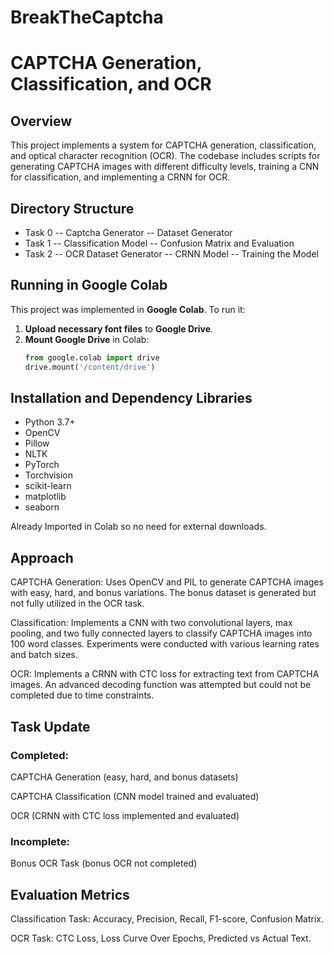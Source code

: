 # BreakTheCaptcha
# CAPTCHA Generation, Classification, and OCR

## Overview
This project implements a system for CAPTCHA generation, classification, and optical character recognition (OCR). The codebase includes scripts for generating CAPTCHA images with different difficulty levels, training a CNN for classification, and implementing a CRNN for OCR.

## Directory Structure
- Task 0 -- Captcha Generator
         -- Dataset Generator
- Task 1 -- Classification Model
         -- Confusion Matrix and Evaluation
- Task 2 -- OCR Dataset Generator
         -- CRNN Model
         -- Training the Model
         
## Running in Google Colab
This project was implemented in **Google Colab**. To run it:
1. **Upload necessary font files** to **Google Drive**.
2. **Mount Google Drive** in Colab:
   ```python
   from google.colab import drive
   drive.mount('/content/drive')

## Installation and Dependency Libraries
- Python 3.7+
- OpenCV
- Pillow
- NLTK
- PyTorch
- Torchvision
- scikit-learn
- matplotlib
- seaborn

Already Imported in Colab so no need for external downloads.

## Approach
CAPTCHA Generation: Uses OpenCV and PIL to generate CAPTCHA images with easy, hard, and bonus variations. The bonus dataset is generated but not fully utilized in the OCR task.

Classification: Implements a CNN with two convolutional layers, max pooling, and two fully connected layers to classify CAPTCHA images into 100 word classes. Experiments were conducted with various learning rates and batch sizes.

OCR: Implements a CRNN with CTC loss for extracting text from CAPTCHA images. An advanced decoding function was attempted but could not be completed due to time constraints.

## Task Update

### Completed:

CAPTCHA Generation (easy, hard, and bonus datasets)

CAPTCHA Classification (CNN model trained and evaluated)

OCR (CRNN with CTC loss implemented and evaluated)

### Incomplete:

Bonus OCR Task (bonus OCR not completed)

## Evaluation Metrics

Classification Task: Accuracy, Precision, Recall, F1-score, Confusion Matrix.

OCR Task: CTC Loss, Loss Curve Over Epochs, Predicted vs Actual Text.



